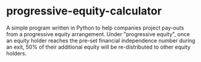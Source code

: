 # progressive-equity-calculator
A simple program written in Python to help companies project pay-outs from a progressive equity arrangement. Under "progressive equity", once an equity holder reaches the pre-set financial independence number during an exit, 50% of their additional equity will be re-distributed to other equity holders. 
